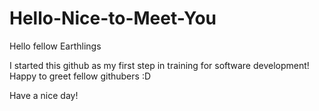 # Hello-Nice-to-Meet-You

Hello fellow Earthlings

I started this github as my first step in training for software development! Happy to greet fellow githubers :D

Have a nice day!
